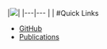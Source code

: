 
|<img style="text-align:center" src="http://scg.unibe.ch/download/pgadient/pascal.gadient.jpg" />|
|---|---
|&nbsp;|
#Quick Links

-  [GitHub](https://github.com/pgadient)
-  [Publications](%base_url%/staff/PascalGadient/pgpubs) 
